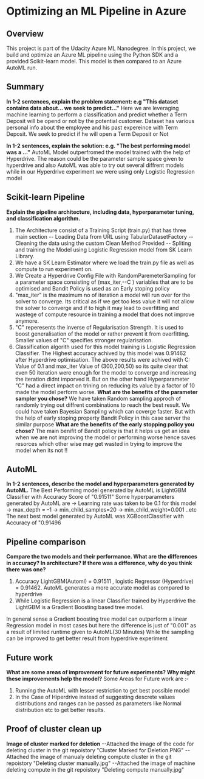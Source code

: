 # Optimizing an ML Pipeline in Azure

## Overview
This project is part of the Udacity Azure ML Nanodegree.
In this project, we build and optimize an Azure ML pipeline using the Python SDK and a provided Scikit-learn model.
This model is then compared to an Azure AutoML run.

## Summary
**In 1-2 sentences, explain the problem statement: e.g "This dataset contains data about... we seek to predict..."**
Here we are leveraging machine learning to perform a classification and predict whether a Term Deposit will be opend or not by the potential customer.
Dataset has various personal info about the employee and his past expereince with Term Deposit. We seek to predict if he will open a Term Deposit or Not

**In 1-2 sentences, explain the solution: e.g. "The best performing model was a ..."**
AutoML Model outperfromed the model trained with the help of Hyperdrive. The reason could be the parameter sample space 
given to hyperdrive and also AutoML was able to try out several diffrent models while in our Hyperdrive experiment we were using 
only Logistic Regression model 
## Scikit-learn Pipeline
**Explain the pipeline architecture, including data, hyperparameter tuning, and classification algorithm.**
1. The Architecture consist of a Training Script (train.py) that has three main section
-- Loading Data from URL using TabularDatasetFactory
-- Cleaning the data using the custom Clean Method Provided
-- Spliting and training the Model using Logistic Regression model from SK Learn Library.
2. We have a SK Learn Estimator where we load the train.py file as well as compute to run experiment on.
3. We Create a Hyperdrive Config File with RandomParemeterSampling for a parameter space consisting of (max_iter,--C ) variables that are to be optimised and Bandit Policy is used as an Early stoping policy
4. "max_iter" is the maximum no of iteration a model will run over for the solver to converge. Its critical as if we get too less value it will not allow the solver to converge 
   and if to high it may lead to overfitting and wastege of compute resource in training a model that does not improve anymore.
5. "C" reperesents the inverse of Regularisation Strength. It is used to boost generalisation of the model or rather prevent it from overfitting.
   Smaller values of "C" specifies stronger regularisation. 
6. Classification algorith used for this model training is Logistic Regression Classifier. The Highest accuracy achived by this model was 0.91462 after Hyperdrive optimisation.
   The above results were achived with C: Value of 0.1 and max_iter Value of (300,200,50) so its quite clear that even 50 iteration were enough for the model to converge and increasing the iteration 
   didnt imporved it. But on the other hand Hyperparameter "C" had a direct impact on trining on reducing its value by a factor of 10 made the model perform worse.
**What are the benefits of the parameter sampler you chose?**
We have taken Random sampling approch of randomly trying out diffrent combinations to reach the best result. We could have taken Bayesian Sampling which can coverge faster.
But with the help of early stoping property Bandit Policy in this case server the similar purpose 
**What are the benefits of the early stopping policy you chose?**
The main benifit of Bandit policy is that it helps us get an idea when we are not improving the model or performing worse hence saves resorces which other wise may get wasted in trying to improve the model when its not !!
## AutoML
**In 1-2 sentences, describe the model and hyperparameters generated by AutoML.**
The Best Performing model generated by AutoML is LightGBM Classifier with Accuracy Score of "0.91511" 
Some hyperparameters generated by AutoML are
-> Learning rate was taken to be 0.1 for this model
-> max_depth = -1
-> min_child_samples=20
-> min_child_weight=0.001
..etc
The next best model generated by AutoML was XGBoostClassifier with Accuracy of "0.91496
## Pipeline comparison
**Compare the two models and their performance. What are the differences in accuracy? In architecture? If there was a difference, why do you think there was one?**
1.   Accuracy LightGBM(Automl) = 0.91511 , logistic Regressor (Hyperdrive) = 0.91462. AutoML generates a more accurate model as compared to hyperdrive
2.   While Logistic Regression is  a linear Classifier trained by Hyperdrive the LightGBM is a Gradient Boosting based tree model. 

In general sense a Gradient boosting tree model can outperform a linear Regression model in most cases but here the difference is just of "0.001" 
as a result of limited runtime given to AutoML(30 Minutes) While the sampling can be improved to get better result from hyperdrive experiment 
	 	
## Future work
**What are some areas of improvement for future experiments? Why might these improvements help the model?**
Some Areas for Future work are :-
1. Running the AutoML with lesser restriction to get best possible model
2. In the Case of Hiperdrive instead of suggesting descrete values distributions and ranges can be passed as parameters like Normal distribution etc to
get better results. 
## Proof of cluster clean up

**Image of cluster marked for deletion**
--Attached the image of the code for deleting cluster in the git repoistory "Cluster Marked for Deletion.PNG"
--Attached the image of manualy deleting compute cluster in the git repoistory "Deleting cluster manually.jpg"
--Attached the image of machine deleting compute in the git repoistory "Deleting compute manually.jpg"


